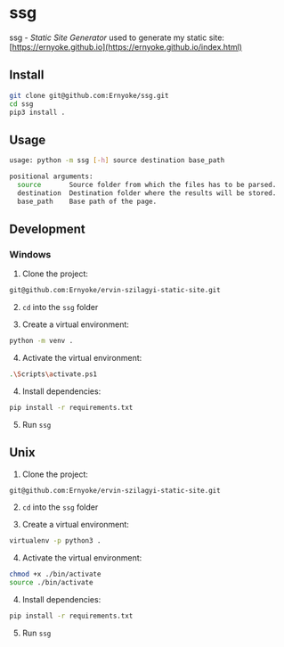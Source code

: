 # ssg

ssg - *Static Site Generator* used to generate my static site: [https://ernyoke.github.io](https://ernyoke.github.io/index.html)

## Install

```bash
git clone git@github.com:Ernyoke/ssg.git
cd ssg
pip3 install .
```

## Usage

```bash
usage: python -m ssg [-h] source destination base_path

positional arguments:
  source       Source folder from which the files has to be parsed.
  destination  Destination folder where the results will be stored.
  base_path    Base path of the page.
```

## Development

### Windows

1. Clone the project:
   
```bash
git@github.com:Ernyoke/ervin-szilagyi-static-site.git
```

2. `cd` into the `ssg` folder
   
3. Create a virtual environment:

```bash
python -m venv .
```

4. Activate the virtual environment:

```bash
.\Scripts\activate.ps1
```

4. Install dependencies:

```bash
pip install -r requirements.txt
```

5. Run `ssg`

## Unix

1. Clone the project:
   
```bash
git@github.com:Ernyoke/ervin-szilagyi-static-site.git
```

2. `cd` into the `ssg` folder
   
3. Create a virtual environment:

```bash
virtualenv -p python3 .
```

4. Activate the virtual environment:

```bash
chmod +x ./bin/activate
source ./bin/activate
```

4. Install dependencies:

```bash
pip install -r requirements.txt
```
5. Run `ssg`